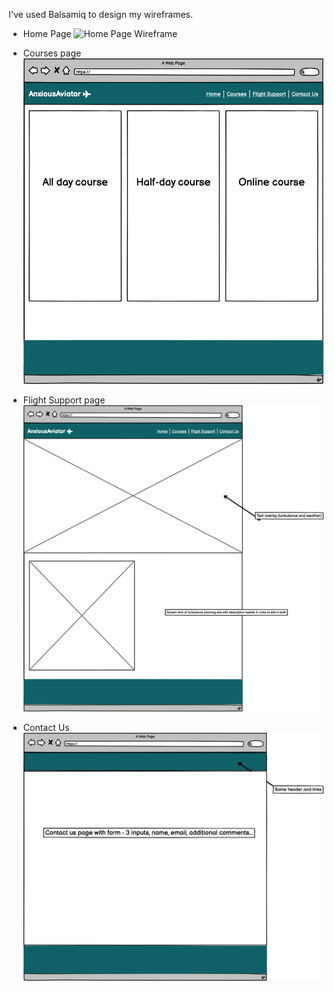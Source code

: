 I've used Balsamiq to design my wireframes.

- Home Page
    ![Home Page Wireframe](documentation/anxiousaviator1.png)

- Courses page
    ![Courses page](documentation/courses.png)

- Flight Support page
    ![Flight Support page](documentation/flight-support.png)

- Contact Us
    ![Contact Us page](documentation/contact-us.png)
